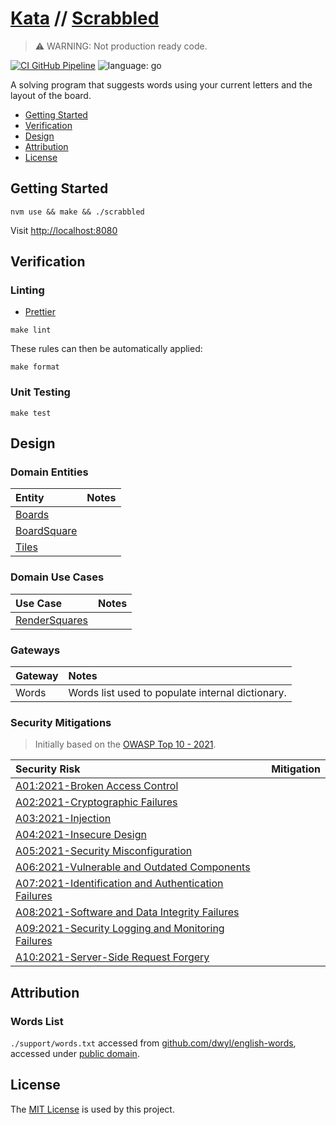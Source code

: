# [Kata](https://github.com/dbtedman/kata) // [Scrabbled](https://github.com/dbtedman/kata-scrabbled)

> ⚠️ WARNING: Not production ready code.

[![CI GitHub Pipeline](https://img.shields.io/github/workflow/status/dbtedman/kata-scrabbled/ci?style=for-the-badge&logo=github&label=ci)](https://github.com/dbtedman/kata-scrabbled/actions/workflows/ci.yml)
![language: go](https://img.shields.io/badge/language-go-blue.svg?style=for-the-badge&logo=go)

A solving program that suggests words using your current letters and the layout of the board.

-   [Getting Started](#getting-started)
-   [Verification](#verification)
-   [Design](#design)
-   [Attribution](#attribution)
-   [License](#license)

## Getting Started

```shell
nvm use && make && ./scrabbled
```

Visit [http://localhost:8080](http://localhost:8080)

## Verification

### Linting

-   [Prettier](https://prettier.io)

```shell
make lint
```

These rules can then be automatically applied:

```shell
make format
```

### Unit Testing

```shell
make test
```

## Design

### Domain Entities

| Entity                                                        | Notes |
| :------------------------------------------------------------ | :---- |
| [Boards](./internal/domain/board/boards.go)                   |       |
| [BoardSquare](./internal/domain/board_square/board_square.go) |       |
| [Tiles](./internal/domain/tile/tiles.go)                      |       |

### Domain Use Cases

| Use Case                                                    | Notes |
| :---------------------------------------------------------- | :---- |
| [RenderSquares](./internal/domain/square/render_squares.go) |       |

### Gateways

| Gateway | Notes                                            |
| :------ | :----------------------------------------------- |
| Words   | Words list used to populate internal dictionary. |

### Security Mitigations

> Initially based on the [OWASP Top 10 - 2021](https://owasp.org/www-project-top-ten/).

| Security Risk                                                                                                                       | Mitigation |
| :---------------------------------------------------------------------------------------------------------------------------------- | :--------- |
| [A01:2021-Broken Access Control](https://owasp.org/Top10/A01_2021-Broken_Access_Control/)                                           |            |
| [A02:2021-Cryptographic Failures](https://owasp.org/Top10/A02_2021-Cryptographic_Failures/)                                         |            |
| [A03:2021-Injection](https://owasp.org/Top10/A03_2021-Injection/)                                                                   |            |
| [A04:2021-Insecure Design](https://owasp.org/Top10/A04_2021-Insecure_Design/)                                                       |            |
| [A05:2021-Security Misconfiguration](https://owasp.org/Top10/A05_2021-Security_Misconfiguration/)                                   |            |
| [A06:2021-Vulnerable and Outdated Components](https://owasp.org/Top10/A06_2021-Vulnerable_and_Outdated_Components/)                 |            |
| [A07:2021-Identification and Authentication Failures](https://owasp.org/Top10/A07_2021-Identification_and_Authentication_Failures/) |            |
| [A08:2021-Software and Data Integrity Failures](https://owasp.org/Top10/A08_2021-Software_and_Data_Integrity_Failures/)             |            |
| [A09:2021-Security Logging and Monitoring Failures](https://owasp.org/Top10/A09_2021-Security_Logging_and_Monitoring_Failures/)     |            |
| [A10:2021-Server-Side Request Forgery](https://owasp.org/Top10/A10_2021-Server-Side_Request_Forgery_%28SSRF%29/)                    |            |

## Attribution

### Words List

`./support/words.txt` accessed from [github.com/dwyl/english-words](https://github.com/dwyl/english-words), accessed
under [public domain](https://github.com/dwyl/english-words/blob/master/LICENSE.md).

## License

The [MIT License](./LICENSE.md) is used by this project.

